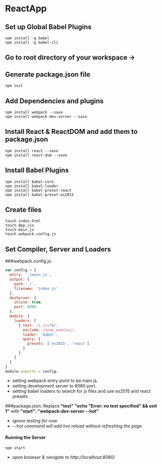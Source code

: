 # ReactApp

## Set up Global Babel Plugins
```
npm install -g babel
npm install -g babel-cli
```

## Go to root directory of your workspace ->


## Generate package.json file
```
npm init
```

## Add Dependencies and plugins
```
npm install webpack --save
npm install webpack-dev-server --save
```

## Install React & ReactDOM and add them to package.json
```
npm install react --save
npm install react-dom --save
```

## Install Babel Plugins
```
npm install babel-core
npm install babel-loader
npm install babel-preset-react
npm install babel-preset-es2015
```

## Create files
```
touch index.html
touch App.jsx
touch main.js
touch webpack.config.js
```

## Set Compiler, Server and Loaders

###webpack.config.js:
```javascript
var config = {
  entry: './main.js',
  output: {
    path:'./',
    filename: 'index.js'
  },
  devServer: {
    inline: true,
    port: 8080
  },
  module: {
    loaders: [
      { test: /\.jsx?$/,
        exclude: /node_modules/,
        loader: 'babel',
        query: {
          presets: ['es2015', 'react']
        }
      }
    ]
  }
}
module.exports = config;
```

- setting webpack entry point to be main.js.
- setting development server to 8080 port.
- setting babel loaders to search for js files and use es2015 and react presets.

###package.json:
  Replace **"test" "echo \"Error: no test specified\" && exit 1"** with **"start": "webpack-dev-server --hot"**

- *ignore testing for now*
- *--­­hot command will add live reload without refreshing the page*

#### Running the Server
```
npm start
```
- *open browser & navigate to http://localhost:8080/*
